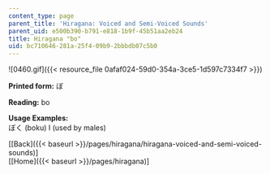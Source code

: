 ```yaml
---
content_type: page
parent_title: 'Hiragana: Voiced and Semi-Voiced Sounds'
parent_uid: e500b390-b791-e818-1b9f-45b51aa2eb24
title: Hiragana "bo"
uid: bc710646-281a-25f4-09b9-2bbbdb07c5b0
---
```


![0460.gif]({{< resource_file 0afaf024-59d0-354a-3ce5-1d597c7334f7 >}})

**Printed form:** ぼ

**Reading:** bo

**Usage Examples:**  
ぼく (boku) I (used by males)

  
\[[Back]({{< baseurl >}}/pages/hiragana/hiragana-voiced-and-semi-voiced-sounds)\]  
\[[Home]({{< baseurl >}}/pages/hiragana)\]